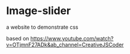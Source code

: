 # Image-slider

a website to demonstrate css

based on https://www.youtube.com/watch?v=OTjmnF27ADk&ab_channel=CreativeJSCoder
